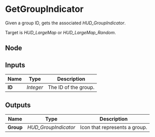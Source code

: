 # GetGroupIndicator
Given a group ID, gets the associated *HUD_GroupIndicator*.  

Target is *HUD_LargeMap* or *HUD_LargeMap_Random*.  

## Node

## Inputs
|Name   |Type       |Description            |
|-------|-----------|-----------------------|
|**ID** |*Integer*  |The ID of the group.   |

## Outputs
|Name       |Type                   |Description                    |
|-----------|-----------------------|-------------------------------|
|**Group**  |*HUD_GroupIndicator*   |Icon that represents a group.  |